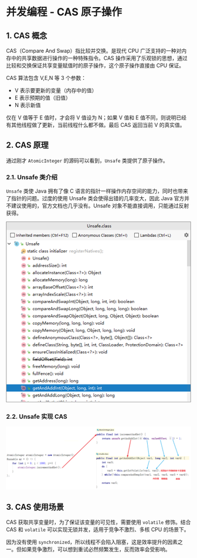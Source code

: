 # 并发编程 - CAS 原子操作

## 1. CAS 概念

CAS（Compare And Swap）指比较并交换。是现代 CPU 广泛支持的一种对内存中的共享数据进行操作的一种特殊指令。CAS 操作采用了乐观锁的思想，通过比较和交换保证共享变量赋值时的原子操作，这个原子操作直接由 CPU 保证。

CAS 算法包含 V,E,N 等 3 个参数：

- V 表示要更新的变量（内存中的值）
- E 表示预期的值（旧值）
- N 表示新值

仅在 V 值等于 E 值时，才会将 V 值设为 N；如果 V 值和 E 值不同，则说明已经有其他线程做了更新，当前线程什么都不做。最后 CAS 返回当前 V 的真实值。

## 2. CAS 原理

通过刚才 `AtomicInteger` 的源码可以看到，`Unsafe` 类提供了原子操作。

### 2.1. Unsafe 类介绍

`Unsafe` 类使 Java 拥有了像 C 语言的指针一样操作内存空间的能力，同时也带来了指针的问题。过度的使用 Unsafe 类会使得出错的几率变大，因此 Java 官方并不建议使用的，官方文档也几乎没有。Unsafe 对象不能直接调用，只能通过反射获得。

![](images/231170922239684.png)

### 2.2. Unsafe 实现 CAS

![](images/399230922227551.png)

## 3. CAS 使用场景

CAS 获取共享变量时，为了保证该变量的可见性，需要使用 `volatile` 修饰。结合 CAS 和 `volatile` 可以实现无锁并发，适用于竞争不激烈、多核 CPU 的场景下。

因为没有使用 `synchronized`，所以线程不会陷入阻塞，这是效率提升的因素之一。但如果竞争激烈，可以想到重试必然频繁发生，反而效率会受影响。

